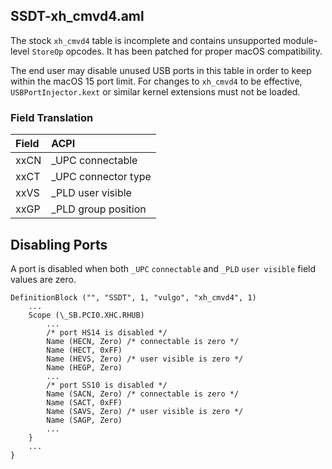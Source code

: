 ## SSDT-xh_cmvd4.aml

The stock ```xh_cmvd4``` table is incomplete and contains unsupported module-level ```StoreOp``` opcodes. It has been patched for proper macOS compatibility. 

The end user may disable unused USB ports in this table in order to keep within the macOS 15 port limit. For changes to ```xh_cmvd4``` to be effective, ```USBPortInjector.kext``` or similar kernel extensions must not be loaded.

### Field Translation

| Field | ACPI                 |
|:------|:---------------------|
| xxCN  | _UPC connectable     |
| xxCT  | _UPC connector type  |
| xxVS  | _PLD user visible    |
| xxGP  | _PLD group position  |

## Disabling Ports

A port is disabled when both ```_UPC``` ```connectable``` and ```_PLD``` ```user visible``` field values are zero.

```
DefinitionBlock ("", "SSDT", 1, "vulgo", "xh_cmvd4", 1)
    ...
    Scope (\_SB.PCI0.XHC.RHUB)
        ...
        /* port HS14 is disabled */
        Name (HECN, Zero) /* connectable is zero */
        Name (HECT, 0xFF)
        Name (HEVS, Zero) /* user visible is zero */
        Name (HEGP, Zero)
        ...        
        /* port SS10 is disabled */
        Name (SACN, Zero) /* connectable is zero */
        Name (SACT, 0xFF)
        Name (SAVS, Zero) /* user visible is zero */
        Name (SAGP, Zero)
        ...
    }
    ...
}
```
